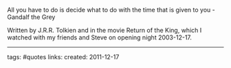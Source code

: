 All you have to do is decide what to do with the time that is given to you - Gandalf the Grey

Written by J.R.R. Tolkien and in the movie Return of the King, which I watched with my friends and Steve on opening night 2003-12-17.

---
tags: #quotes
links:
created: 2011-12-17
